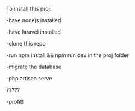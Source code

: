 
To install this proj:

-have nodejs installed

-have laravel installed

-clone this repo 

-run npm install && npm run dev in the proj folder

-migrate the database

-php artisan serve

?????

-profit! 
